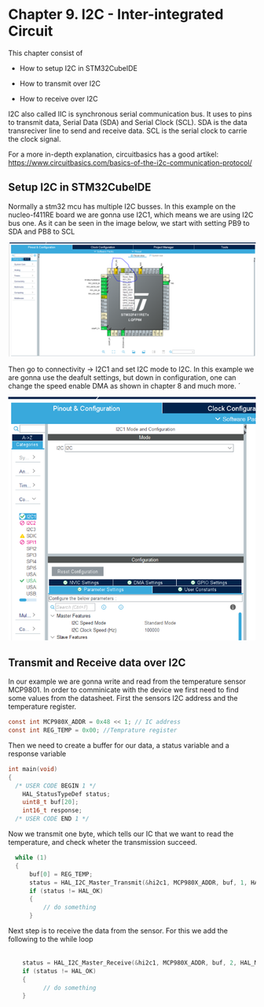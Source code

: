 # Chapter 9. I2C - Inter-integrated Circuit

This chapter consist of

- How to setup I2C in STM32CubeIDE

- How to transmit over I2C 

- How to receive over I2C

I2C also called IIC is synchronous serial communication bus. It uses to pins to transmit data, Serial Data (SDA) and Serial Clock (SCL). SDA is the data transreciver line to send and receive data. SCL is the serial clock to carrie the clock signal.

For a more in-depth explanation, circuitbasics has a good artikel: https://www.circuitbasics.com/basics-of-the-i2c-communication-protocol/


## Setup I2C in STM32CubeIDE

Normally a stm32 mcu has multiple I2C busses. In this example on the nucleo-f411RE board we are gonna use I2C1, which means we are using I2C bus one. As it can be seen in the image below, we start with setting PB9 to SDA and PB8 to SCL

<p align="center">
    <img src = "setup_i2c_pins.png"width="800">
</p>

Then go to connectivity -> I2C1 and set I2C mode to I2C. In this example we are gonna use the deafult settings, but down in configuration, one can change the speed enable DMA as shown in chapter 8 and much more. ´

<p align="center">
    <img src = "setup_i2c.png"width="800">
</p>

## Transmit and Receive data over I2C

In our example we are gonna write and read from the temperature sensor MCP9801. In order to comminicate with the device we first need to find some values from the datasheet. First the sensors I2C address and the temperature register. 

```c
const int MCP980X_ADDR = 0x48 << 1; // IC address
const int REG_TEMP = 0x00; //Temprature register
```

Then we need to create a buffer for our data, a status variable and a response variable

```c
int main(void)
{
  /* USER CODE BEGIN 1 */
	HAL_StatusTypeDef status;
	uint8_t buf[20];
	int16_t response;
  /* USER CODE END 1 */

```
Now we transmit one byte, which tells our IC that we want to read the temperature, and check wheter the transmission succeed. 

```c
  while (1)
  {
	  buf[0] = REG_TEMP;
	  status = HAL_I2C_Master_Transmit(&hi2c1, MCP980X_ADDR, buf, 1, HAL_MAX_DELAY);
      if (status != HAL_OK)
	  {
		  // do something
	  }
```

Next step is to receive the data from the sensor. For this we add the following to the while loop

```c

	status = HAL_I2C_Master_Receive(&hi2c1, MCP980X_ADDR, buf, 2, HAL_MAX_DELAY);
    if (status != HAL_OK)
    {
          // do something
    }

```



